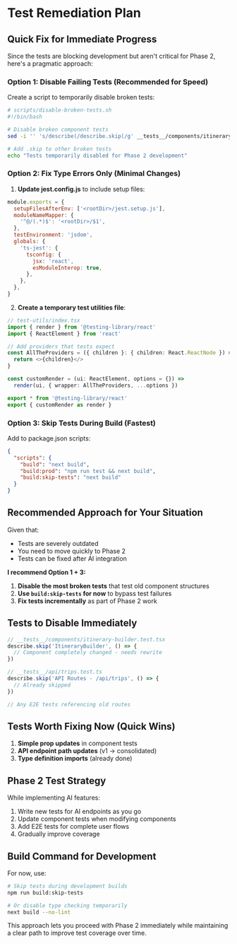 # Test Remediation Plan

## Quick Fix for Immediate Progress

Since the tests are blocking development but aren't critical for Phase 2, here's a pragmatic approach:

### Option 1: Disable Failing Tests (Recommended for Speed)

Create a script to temporarily disable broken tests:

```bash
# scripts/disable-broken-tests.sh
#!/bin/bash

# Disable broken component tests
sed -i '' 's/describe(/describe.skip(/g' __tests__/components/itinerary-builder.test.tsx

# Add .skip to other broken tests
echo "Tests temporarily disabled for Phase 2 development"
```

### Option 2: Fix Type Errors Only (Minimal Changes)

1. **Update jest.config.js** to include setup files:
```javascript
module.exports = {
  setupFilesAfterEnv: ['<rootDir>/jest.setup.js'],
  moduleNameMapper: {
    '^@/(.*)$': '<rootDir>/$1',
  },
  testEnvironment: 'jsdom',
  globals: {
    'ts-jest': {
      tsconfig: {
        jsx: 'react',
        esModuleInterop: true,
      },
    },
  },
}
```

2. **Create a temporary test utilities file**:
```typescript
// test-utils/index.tsx
import { render } from '@testing-library/react'
import { ReactElement } from 'react'

// Add providers that tests expect
const AllTheProviders = ({ children }: { children: React.ReactNode }) => {
  return <>{children}</>
}

const customRender = (ui: ReactElement, options = {}) =>
  render(ui, { wrapper: AllTheProviders, ...options })

export * from '@testing-library/react'
export { customRender as render }
```

### Option 3: Skip Tests During Build (Fastest)

Add to package.json scripts:
```json
{
  "scripts": {
    "build": "next build",
    "build:prod": "npm run test && next build",
    "build:skip-tests": "next build"
  }
}
```

## Recommended Approach for Your Situation

Given that:
- Tests are severely outdated
- You need to move quickly to Phase 2
- Tests can be fixed after AI integration

**I recommend Option 1 + 3:**

1. **Disable the most broken tests** that test old component structures
2. **Use `build:skip-tests` for now** to bypass test failures
3. **Fix tests incrementally** as part of Phase 2 work

## Tests to Disable Immediately

```typescript
// __tests__/components/itinerary-builder.test.tsx
describe.skip('ItineraryBuilder', () => {
  // Component completely changed - needs rewrite
})

// __tests__/api/trips.test.ts  
describe.skip('API Routes - /api/trips', () => {
  // Already skipped
})

// Any E2E tests referencing old routes
```

## Tests Worth Fixing Now (Quick Wins)

1. **Simple prop updates** in component tests
2. **API endpoint path updates** (v1 → consolidated)
3. **Type definition imports** (already done)

## Phase 2 Test Strategy

While implementing AI features:
1. Write new tests for AI endpoints as you go
2. Update component tests when modifying components
3. Add E2E tests for complete user flows
4. Gradually improve coverage

## Build Command for Development

For now, use:
```bash
# Skip tests during development builds
npm run build:skip-tests

# Or disable type checking temporarily
next build --no-lint
```

This approach lets you proceed with Phase 2 immediately while maintaining a clear path to improve test coverage over time.